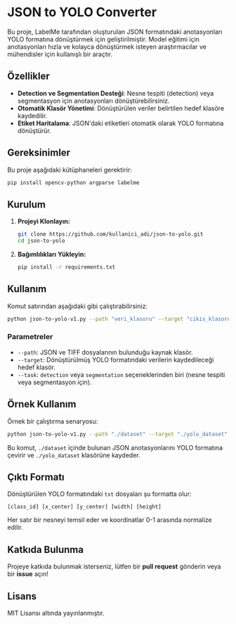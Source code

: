 # JSON to YOLO Converter

Bu proje, LabelMe tarafından oluşturulan JSON formatındaki anotasyonları YOLO formatına dönüştürmek için geliştirilmiştir. Model eğitimi için anotasyonları hızla ve kolayca dönüştürmek isteyen araştırmacılar ve mühendisler için kullanışlı bir araçtır.

## Özellikler
- **Detection ve Segmentation Desteği**: Nesne tespiti (detection) veya segmentasyon için anotasyonları dönüştürebilirsiniz.
- **Otomatik Klasör Yönetimi**: Dönüştürülen veriler belirtilen hedef klasöre kaydedilir.
- **Etiket Haritalama**: JSON'daki etiketleri otomatik olarak YOLO formatına dönüştürür.

## Gereksinimler
Bu proje aşağıdaki kütüphaneleri gerektirir:

```bash
pip install opencv-python argparse labelme
```

## Kurulum
1. **Projeyi Klonlayın:**

   ```bash
   git clone https://github.com/kullanici_adi/json-to-yolo.git
   cd json-to-yolo
   ```

2. **Bağımlılıkları Yükleyin:**

   ```bash
   pip install -r requirements.txt
   ```

## Kullanım
Komut satırından aşağıdaki gibi çalıştırabilirsiniz:

```bash
python json-to-yolo-v1.py --path "veri_klasoru" --target "cikis_klasoru" --task "detection"
```

### Parametreler
- `--path`: JSON ve TIFF dosyalarının bulunduğu kaynak klasör.
- `--target`: Dönüştürülmüş YOLO formatındaki verilerin kaydedileceği hedef klasör.
- `--task`: `detection` veya `segmentation` seçeneklerinden biri (nesne tespiti veya segmentasyon için).

## Örnek Kullanım
Örnek bir çalıştırma senaryosu:

```bash
python json-to-yolo-v1.py --path "./dataset" --target "./yolo_dataset" --task "detection"
```

Bu komut, `./dataset` içinde bulunan JSON anotasyonlarını YOLO formatına çevirir ve `./yolo_dataset` klasörüne kaydeder.

## Çıktı Formatı
Dönüştürülen YOLO formatındaki `txt` dosyaları şu formatta olur:

```
[class_id] [x_center] [y_center] [width] [height]
```

Her satır bir nesneyi temsil eder ve koordinatlar 0-1 arasında normalize edilir.

## Katkıda Bulunma
Projeye katkıda bulunmak isterseniz, lütfen bir **pull request** gönderin veya bir **issue** açın!

## Lisans
MIT Lisansı altında yayınlanmıştır.


